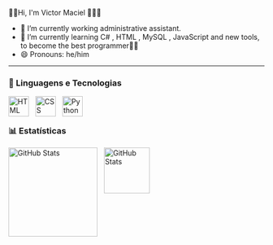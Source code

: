  👨‍💻Hi, I'm Victor Maciel 👋👨‍💻
- 🔭 I’m currently working administrative assistant. 
- 🌱 I’m currently learning C# , HTML , MySQL , JavaScript and new tools, to become the best programmer👨‍💻 
- 😄 Pronouns: he/him

---

### 🤖 Linguagens e Tecnologias
<img 
    align="left" 
    alt="HTML"
    title="HTML" 
    width="40px" 
    style="padding-right: 10px;" 
    src="https://cdn.jsdelivr.net/gh/devicons/devicon@latest/icons/html5/html5-original.svg" 
/>
<img 
    align="left" 
    alt="CSS" 
    title="CSS"
    width="40px" 
    style="padding-right: 10px;" 
    src="https://cdn.jsdelivr.net/gh/devicons/devicon@latest/icons/csharp/csharp-original.svg"/>
<img 
    align="left" 
    alt="Python" 
    title="Python"
    width="40px" 
    style="padding-right: 10px;" 
    src="https://cdn.jsdelivr.net/gh/devicons/devicon@latest/icons/python/python-original.svg" 
/>


<br/>
<br/>

### 📊 Estatísticas
<p>
  <img 
    align="left" 
    alt="GitHub Stats" 
    height="175" 
    style="padding-right: 10px;" 
    src="https://github-readme-stats.vercel.app/api?username=victormacieldev&show_icons=true&theme=tokyonight&include_all_commits=true&locale=pt-br" 
  />

<img 
      align="left" 
      alt="GitHub Stats" 
      height="90" 
      src="https://github-readme-stats.vercel.app/api/top-langs/?username=victormacieldev&theme=tokyonight&layout=compact&custom_title=Linguagens&langs_count=9" 
  />

</p>
